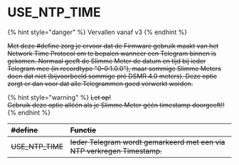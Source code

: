 # USE\_NTP\_TIME

{% hint style="danger" %}
Vervallen vanaf v3
{% endhint %}

~~Met deze \#define zorg je ervoor dat de Firmware gebruik maakt van het Network Time Protocol om te bepalen wanneer een Telegram binnen is gekomen. Normaal geeft de Slimme Meter de datum en tijd bij ieder Telegram mee \(in recordtype "0-0:1.0.0"\), maar sommige Slimme Meters doen dat niet \(bijvoorbeeld sommige pré DSMR 4.0 meters\). Deze optie zorgt er dan voor dat alle Telegrammen goed verwerkt worden.~~

{% hint style="warning" %}
~~Let op!  
Gebruik deze optie alléén als je Slimme Meter géén timestamp doorgeeft!!~~
{% endhint %}

| ~~\#define~~ | ~~Functie~~ |
| :--- | :--- |
| ~~USE\_NTP\_TIME~~ | ~~Ieder Telegram wordt gemarkeerd met een via NTP verkregen Timestamp.~~ |

